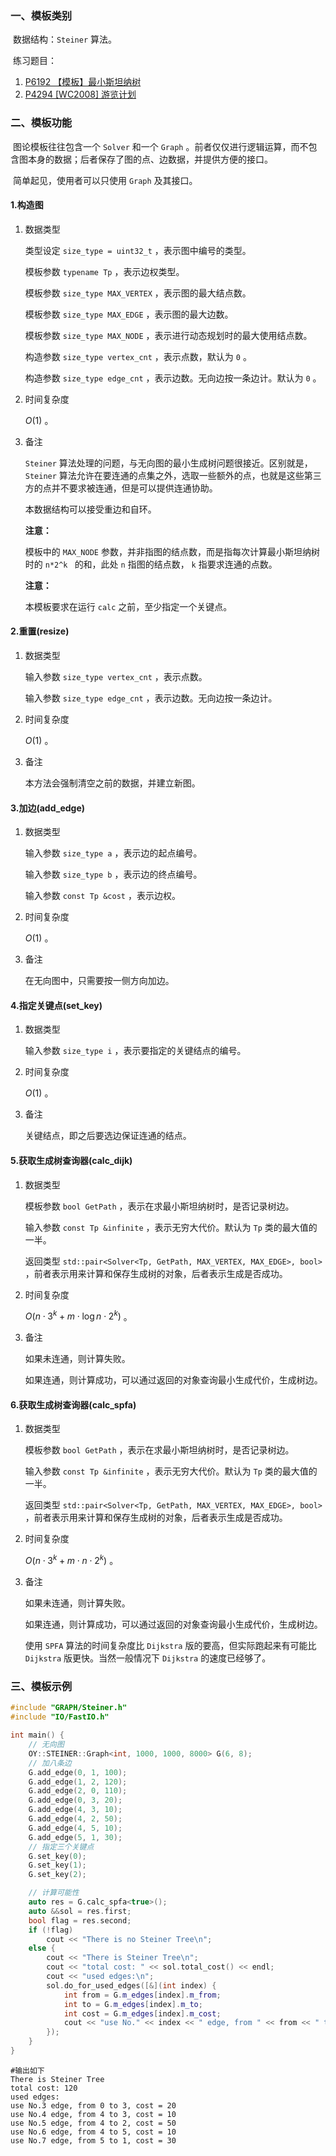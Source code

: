 ### 一、模板类别

​	数据结构：`Steiner` 算法。

​	练习题目：

1. [P6192 【模板】最小斯坦纳树](https://www.luogu.com.cn/problem/P6192)
2. [P4294 [WC2008] 游览计划](https://www.luogu.com.cn/problem/P4294)


### 二、模板功能

​	图论模板往往包含一个 `Solver` 和一个 `Graph` 。前者仅仅进行逻辑运算，而不包含图本身的数据；后者保存了图的点、边数据，并提供方便的接口。

​	简单起见，使用者可以只使用 `Graph` 及其接口。

#### 1.构造图

1. 数据类型

   类型设定 `size_type = uint32_t` ，表示图中编号的类型。

   模板参数 `typename Tp` ，表示边权类型。

   模板参数 `size_type MAX_VERTEX` ，表示图的最大结点数。

   模板参数 `size_type MAX_EDGE` ，表示图的最大边数。

   模板参数 `size_type MAX_NODE` ，表示进行动态规划时的最大使用结点数。

   构造参数 `size_type vertex_cnt` ，表示点数，默认为 `0` 。

   构造参数 `size_type edge_cnt` ，表示边数。无向边按一条边计。默认为 `0` 。

2. 时间复杂度

   $O(1)$ 。

3. 备注

   `Steiner` 算法处理的问题，与无向图的最小生成树问题很接近。区别就是，`Steiner` 算法允许在要连通的点集之外，选取一些额外的点，也就是这些第三方的点并不要求被连通，但是可以提供连通协助。

   本数据结构可以接受重边和自环。
   
   **注意：**

   模板中的 `MAX_NODE` 参数，并非指图的结点数，而是指每次计算最小斯坦纳树时的 `n*2^k ` 的和，此处 `n` 指图的结点数， `k` 指要求连通的点数。
   
   **注意：**
   
   本模板要求在运行 `calc` 之前，至少指定一个关键点。

#### 2.重置(resize)

1. 数据类型

   输入参数 `size_type vertex_cnt` ，表示点数。

   输入参数 `size_type edge_cnt` ，表示边数。无向边按一条边计。

2. 时间复杂度

   $O(1)$ 。

3. 备注

   本方法会强制清空之前的数据，并建立新图。

#### 3.加边(add_edge)

1. 数据类型

   输入参数 `size_type a`​ ，表示边的起点编号。

   输入参数 `size_type b` ，表示边的终点编号。

   输入参数 `const Tp &cost` ，表示边权。

2. 时间复杂度

   $O(1)$ 。

3. 备注

   在无向图中，只需要按一侧方向加边。

#### 4.指定关键点(set_key)

1. 数据类型

   输入参数 `size_type i` ，表示要指定的关键结点的编号。

2. 时间复杂度

   $O(1)$ 。

3. 备注

   关键结点，即之后要选边保证连通的结点。

#### 5.获取生成树查询器(calc_dijk)

1. 数据类型

   模板参数 `bool GetPath` ，表示在求最小斯坦纳树时，是否记录树边。

   输入参数 `const Tp &infinite` ，表示无穷大代价。默认为 `Tp` 类的最大值的一半。

   返回类型 `std::pair<Solver<Tp, GetPath, MAX_VERTEX, MAX_EDGE>, bool>` ，前者表示用来计算和保存生成树的对象，后者表示生成是否成功。

2. 时间复杂度

    $O(n\cdot 3^k+m\cdot \log n\cdot 2^k)$ 。

3. 备注

   如果未连通，则计算失败。

   如果连通，则计算成功，可以通过返回的对象查询最小生成代价，生成树边。

#### 6.获取生成树查询器(calc_spfa)

1. 数据类型

   模板参数 `bool GetPath` ，表示在求最小斯坦纳树时，是否记录树边。

   输入参数 `const Tp &infinite` ，表示无穷大代价。默认为 `Tp` 类的最大值的一半。

   返回类型 `std::pair<Solver<Tp, GetPath, MAX_VERTEX, MAX_EDGE>, bool>` ，前者表示用来计算和保存生成树的对象，后者表示生成是否成功。

2. 时间复杂度

    $O(n\cdot 3^k+m\cdot n\cdot 2^k)$ 。

3. 备注

   如果未连通，则计算失败。

   如果连通，则计算成功，可以通过返回的对象查询最小生成代价，生成树边。

   使用 `SPFA` 算法的时间复杂度比 `Dijkstra` 版的要高，但实际跑起来有可能比 `Dijkstra` 版更快。当然一般情况下 `Dijkstra` 的速度已经够了。

### 三、模板示例

```c++
#include "GRAPH/Steiner.h"
#include "IO/FastIO.h"

int main() {
    // 无向图
    OY::STEINER::Graph<int, 1000, 1000, 8000> G(6, 8);
    // 加八条边
    G.add_edge(0, 1, 100);
    G.add_edge(1, 2, 120);
    G.add_edge(2, 0, 110);
    G.add_edge(0, 3, 20);
    G.add_edge(4, 3, 10);
    G.add_edge(4, 2, 50);
    G.add_edge(4, 5, 10);
    G.add_edge(5, 1, 30);
    // 指定三个关键点
    G.set_key(0);
    G.set_key(1);
    G.set_key(2);

    // 计算可能性
    auto res = G.calc_spfa<true>();
    auto &&sol = res.first;
    bool flag = res.second;
    if (!flag)
        cout << "There is no Steiner Tree\n";
    else {
        cout << "There is Steiner Tree\n";
        cout << "total cost: " << sol.total_cost() << endl;
        cout << "used edges:\n";
        sol.do_for_used_edges([&](int index) {
            int from = G.m_edges[index].m_from;
            int to = G.m_edges[index].m_to;
            int cost = G.m_edges[index].m_cost;
            cout << "use No." << index << " edge, from " << from << " to " << to << ", cost = " << cost << endl;
        });
    }
}
```

```
#输出如下
There is Steiner Tree
total cost: 120
used edges:
use No.3 edge, from 0 to 3, cost = 20
use No.4 edge, from 4 to 3, cost = 10
use No.5 edge, from 4 to 2, cost = 50
use No.6 edge, from 4 to 5, cost = 10
use No.7 edge, from 5 to 1, cost = 30

```


